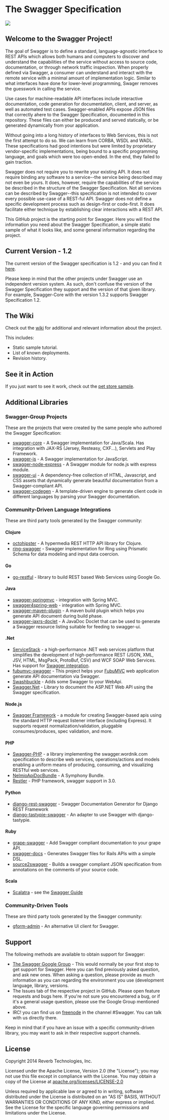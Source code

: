 # The Swagger Specification

![](https://raw.github.com/wordnik/swagger-spec/master/swagger-logo.jpg)
## Welcome to the Swagger Project! 

The goal of Swagger is to define a standard, language-agnostic interface to REST APIs which allows both humans and computers to discover and understand the capabilities of the service without access to source code, documentation, or through network traffic inspection.  When properly defined via Swagger, a consumer can understand and interact with the remote service with a minimal amount of implementation logic.  Similar to what interfaces have done for lower-level programming, Swager removes the guesswork in calling the service.

Use cases for machine-readable API interfaces include interactive documentation, code generation for documentation, client, and server, as well as automated test cases.  Swagger-enabled APIs expose JSON files that correctly ahere to the Swagger Specification, documented in this repository.  These files can either be produced and served statically, or be generated dynamically from your application.

Without going into a long history of interfaces to Web Services, this is not the first attempt to do so.  We can learn from CORBA, WSDL and WADL.  These specifications had good intentions but were limited by proprietary vendor-specific implementations, being bound to a specific programming language, and goals which were too open-ended.  In the end, they failed to gain traction.

Swagger does not require you to rewrite your existing API.  It does not require binding any software to a service--the service being described may not even be yours.  It does, however, require the capabilities of the service be described in the structure of the Swagger Specification.  Not all services can be described by Swagger--this specification is not intended to cover every possible use-case of a REST-ful API.  Swagger does not define a specific development process such as design-first or code-first.  It does facilitate either technique by establishing clear interactions with a REST API.

This GitHub project is the starting point for Swagger.
Here you will find the information you need about the Swagger Specification, a simple static sample of what it looks like,
and some general information regarding the project.

## Current Version - 1.2

The current version of the Swagger specification is 1.2 - and you can find it [here](versions/1.2.md).

Please keep in mind that the other projects under Swagger use an independent version system.
As such, don't confuse the version of the Swagger Specification they support and the version of that given library.
For example, Swagger-Core with the version 1.3.2 supports Swagger Specification 1.2.

## The Wiki

Check out the [wiki](https://github.com/wordnik/swagger-spec/wiki) for additional and relevant information about the project.

This includes:
- Static sample tutorial.
- List of known deployments.
- Revision history.

## See it in Action

If you just want to see it work, check out the [pet store sample](http://swagger.wordnik.com).

## Additional Libraries

### Swagger-Group Projects

These are the projects that were created by the same people who authored the Swagger Specification:
- [swagger-core](https://github.com/wordnik/swagger-core) - A Swagger implementation for Java/Scala. Has integration with JAX-RS (Jersey, Resteasy, CXF...), Servlets and Play Framework.
- [swagger-js](https://github.com/wordnik/swagger-js) - A Swagger implementation for JavaScript.
- [swagger-node-express](https://github.com/wordnik/swagger-node-express) - A Swagger module for node.js with express module.
- [swagger-ui](https://github.com/wordnik/swagger-ui) - A dependency-free collection of HTML, Javascript, and CSS assets that dynamically generate beautiful documentation from a Swagger-compliant API.
- [swagger-codegen](https://github.com/wordnik/swagger-codegen) - A template-driven engine to generate client code in different languages by parsing your Swagger documentation.


### Community-Driven Language Integrations
These are third party tools generated by the Swagger community:

#### Clojure
- [octohipster](https://github.com/myfreeweb/octohipster) - A hypermedia REST HTTP API library for Clojure.
- [ring-swagger](https://github.com/metosin/ring-swagger) - Swagger implementation for Ring using Prismatic Schema for data modeling and input data coercion.

#### Go
- [go-restful](https://github.com/emicklei/go-restful) - library to build REST based Web Services using Google Go.

#### Java
- [swagger-springmvc](https://github.com/martypitt/swagger-springmvc) - integration with Spring MVC.
- [swagger4spring-web](https://github.com/wkennedy/swagger4spring-web) - integration with Spring MVC.
- [swagger-maven-plugin](https://github.com/kongchen/swagger-maven-plugin) - A maven build plugin which helps you generate API document during build phase.
- [swagger-jaxrs-doclet](https://github.com/ryankennedy/swagger-jaxrs-doclet) - A JavaDoc Doclet that can be used to generate a Swagger resource listing suitable for feeding to swagger-ui.

#### .Net
- [ServiceStack](https://github.com/ServiceStack/ServiceStack) - a high-performance .NET web services platform that simplifies the development of high-performance REST (JSON, XML, JSV, HTML, MsgPack, ProtoBuf, CSV) and WCF SOAP Web Services. Has support for [Swagger integration](https://github.com/ServiceStack/ServiceStack/wiki/Swagger-API).
- [fubumvc-swagger](https://github.com/KevM/fubumvc-swagger) - This project helps your [FubuMVC](https://github.com/DarthFubuMVC/fubumvc) web application generate API documentation via Swagger.
- [Swashbuckle](https://github.com/domaindrivendev/Swashbuckle) -  Adds some Swagger to your WebApi.
- [Swagger.Net](https://github.com/Swagger-Net/Swagger.Net) - Library to document the ASP.NET Web API using the Swagger specification.

#### Node.js
- [Swagger Framework](https://github.com/silas/swagger-framework) - a module for creating Swagger-based apis using the standard HTTP request listener interface (including Express). It supports request normalization/validation, pluggable consumes/produces, spec validation, and more.

#### PHP
- [Swagger-PHP](https://packagist.org/packages/zircote/swagger-php) - a library implementing the swagger.wordnik.com specification to describe web services, operations/actions and models enabling a uniform means of producing, consuming, and visualizing RESTful web services.
- [NelmioApiDocBundle](https://github.com/nelmio/NelmioApiDocBundle) - A Symphony Bundle.
- [Restler](https://github.com/Luracast/Restler) - PHP framework, swagger support in 3.0.

#### Python
- [django-rest-swagger](https://github.com/marcgibbons/django-rest-swagger) - Swagger Documentation Generator for Django REST Framework
- [django-tastypie-swagger](https://github.com/concentricsky/django-tastypie-swagger) - An adapter to use Swagger with django-tastypie.

#### Ruby
- [grape-swagger](https://github.com/tim-vandecasteele/grape-swagger) - Add Swagger compliant documentation to your grape API.
- [swagger-docs](https://github.com/richhollis/swagger-docs) - Generates Swagger files for Rails APIs with a simple DSL.
- [source2swagger](https://github.com/solso/source2swagger) - Builds a swagger compliant JSON specification from annotations on the comments of your source code.

#### Scala
- [Scalatra](http://www.scalatra.org/) - see the [Swagger Guide](http://www.scalatra.org/2.2/guides/swagger.html)

### Community-Driven Tools
These are third party tools generated by the Swagger community:

- [gform-admin](https://github.com/stemey/gform-admin) - An alternative UI client for Swagger.

## Support

The following methods are available to obtain support for Swagger:

- [The Swagger Google Group](https://groups.google.com/forum/#!forum/swagger-swaggersocket) - This would normally be your first stop to get support for Swagger. Here you can find previously asked question, and ask new ones. When asking a question, please provide as much information as you can regarding the environment you use (development language, library, versions.
- The Issues tab of the respective project in GitHub. Please open feature requests and bugs here. If you're not sure you encountered a bug, or if it's a general usage question, please use the Google Group mentioned above.
- IRC! you can find us on [freenode](irc://irc.freenode.net) in the channel #Swagger. You can talk with us directly there.

Keep in mind that if you have an issue with a specific community-driven library, you may want to ask in their respective support channels.

## License

Copyright 2014 Reverb Technologies, Inc.

Licensed under the Apache License, Version 2.0 (the "License");
you may not use this file except in compliance with the License.
You may obtain a copy of the License at [apache.org/licenses/LICENSE-2.0](http://www.apache.org/licenses/LICENSE-2.0)

Unless required by applicable law or agreed to in writing, software
distributed under the License is distributed on an "AS IS" BASIS,
WITHOUT WARRANTIES OR CONDITIONS OF ANY KIND, either express or implied.
See the License for the specific language governing permissions and
limitations under the License.

